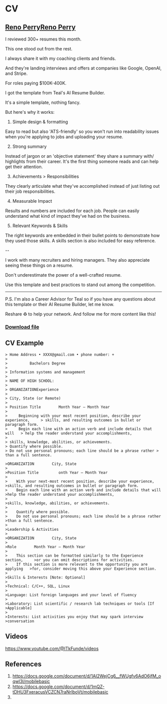 # CV

## [Reno PerryReno Perry](https://www.linkedin.com/posts/renoperry_resume-template-from-reno-perry-ugcPost-7178012533251878912-oftu?utm_source=share&utm_medium=member_desktop)

I reviewed 300+ resumes this month.

This one stood out from the rest.

I always share it with my coaching clients and friends.

And they're landing interviews and offers at companies like Google, OpenAI, and Stripe.

For roles paying $100K-400K.

I got the template from Teal's AI Resume Builder.

It's a simple template, nothing fancy.

But here's why it works:

1) Simple design & formatting

Easy to read but also 'ATS-friendly' so you won't run into readability issues when you're applying to jobs and uploading your resume.

2) Strong summary

Instead of jargon or an 'objective statement' they share a summary with/ highlights from their career. It's the first thing someone reads and can help get their attention.

3) Achievements > Responsibilities

They clearly articulate what they've accomplished instead of just listing out their job responsibilities.

4) Measurable Impact

Results and numbers are included for each job. People can easily understand what kind of impact they've had on the business.

5) Relevant Keywords & Skills

The right keywords are embedded in their bullet points to demonstrate how they used those skills. A skills section is also included for easy reference.

--

I work with many recruiters and hiring managers.
They also appreciate seeing these things on a resume.

Don't underestimate the power of a well-crafted resume.

Use this template and best practices to stand out among the competition.

__________________

P.S. I'm also a Career Advisor for Teal so if you have any questions about this template or their AI Resume Builder, let me know.

Reshare ♻ to help your network.
And follow me for more content like this!

### [Download file](./PDF%20Downloads/CV%20Stephanie%20Miller.pdf)

## CV Example

    > Home Address • XXXX@gmail.com • phone number: +
    > 
    >          Bachelors Degree
    > 
    > Information systems and management
    > 
    > NAME OF HIGH SCHOOL:
    > 
    > ORGANIZATIONExperience
    > 
    > City, State (or Remote)
    > 
    > Position Title        Month Year – Month Year
    > 
    >     Beginning with your most recent position, describe your experience,     > skills, and resulting outcomes in bullet or paragraph form.
    >     Begin each line with an action verb and include details that will   > help the reader understand your accomplishments,
    > 
    > skills, knowledge, abilities, or achievements.
    > Quantify where possible.
    > Do not use personal pronouns; each line should be a phrase rather > than a full sentence.

    >ORGANIZATION        City, State
    >
    >Position Title         onth Year – Month Year
    >
    >    With your next-most recent position, describe your experience,     >skills, and resulting outcomes in bullet or paragraph form.
    >    Begin each line with an action verb and include details that will  >help the reader understand your accomplishments,
    >
    >skills, knowledge, abilities, or achievements.
    >
    >    Quantify where possible.
    >    Do not use personal pronouns; each line should be a phrase rather  >than a full sentence.
    >
    >Leadership & Activities
    >
    >ORGANIZATION        City, State
    >
    >Role        Month Year – Month Year
    >
    >    This section can be formatted similarly to the Experience section,     >or you can omit descriptions for activities.
    >    If this section is more relevant to the opportunity you are applying   >for, consider moving this above your Experience section.
    >
    >Skills & Interests [Note: Optional]
    >
    >Technical: C/C++, SQL, Linux
    >
    >Language: List foreign languages and your level of fluency
    >
    >Laboratory: List scientific / research lab techniques or tools [If     >Applicable]
    >
    >Interests: List activities you enjoy that may spark interview  >conversation

## Videos

https://www.youtube.com/@ITkFunde/videos

## References

1. https://docs.google.com/document/d/1AI2WejCg6__fWUgfv6AdO6jfM_oqwl3l/mobilebasic
2. https://docs.google.com/document/d/1mQZ-tDHU3FxeracusVCZCN7raNrIboVt/mobilebasic
3. 
